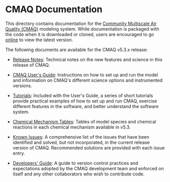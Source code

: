 CMAQ Documentation
==================

This directory contains documentation for the [Community Multiscale Air Quality (CMAQ)](http://www.epa.gov/cmaq) modeling system.
While documentation is packaged with the code when it is downloaded or cloned, users are encouraged to go [online](https://github.com/USEPA/CMAQ/tree/main/DOCS) to view the latest version.

The following documents are available for the CMAQ v5.3.x release:

- [Release Notes](Release_Notes/README.md): Technical notes on the new features and science in this release of CMAQ.  

- [CMAQ User's Guide](Users_Guide/README.md): Instructions on how to set up and run the model and information on CMAQ's different science options and instrumented versions.

- [Tutorials](Users_Guide/Tutorials/README.md): Included with the User's Guide, a series of short tutorials provide practical examples of how to set up and run CMAQ, exercise different features in the software, and better understand the software system.

- [Chemical Mechanism Tables](../CCTM/src/MECHS/README.md): Tables of model species and chemical reactions in each chemical mechanism available in v5.3.

- [Known Issues](Known_Issues/README.md): A comprehensive list of the issues that have been identified and solved, but not incorporated, in the current release version of CMAQ. Recommended solutions are provided with each issue entry.

- [Developers' Guide](Developers_Guide/CMAQ_Dev_Guide.md): A guide to version control practices and expectations adopted by the CMAQ development team and enforced on itself and any other collaborators who wish to contribute code.


